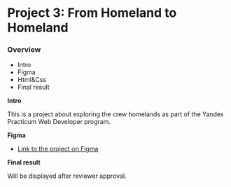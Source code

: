 # Project 3: From Homeland to Homeland

### Overview
* Intro
* Figma
* Html&Css
* Final result

**Intro**

This is a project about exploring the crew homelands as part of the Yandex Practicum Web Developer program.

**Figma**

* [Link to the project on Figma](https://www.figma.com/file/AtbNbstbxWPcMqvF061V0R/Sprint-3%3A-From-Portland-to-Portland-%7C-desktop-%2B-mobile?node-id=0%3A1)

**Final result**

Will be displayed after reviewer approval.
